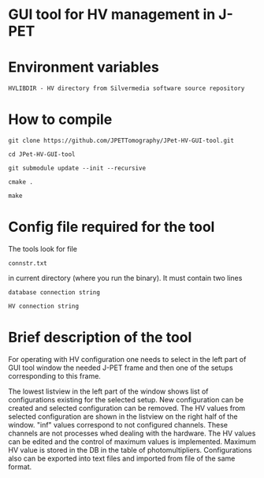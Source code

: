 GUI tool for HV management in J-PET
==================================================

Environment variables
=====================

	HVLIBDIR - HV directory from Silvermedia software source repository

How to compile
==============

	git clone https://github.com/JPETTomography/JPet-HV-GUI-tool.git
	
	cd JPet-HV-GUI-tool
	
	git submodule update --init --recursive
	
	cmake .
	
	make


Config file required for the tool
=================================
The tools look for file

	connstr.txt

in current directory (where you run the binary).
It must contain two lines

	database connection string
	
	HV connection string

Brief description of the tool
=============================

For operating with HV configuration one needs to select
in the left part of GUI tool window the needed J-PET frame
and then one of the setups corresponding to this frame.

The lowest listview in the left part of the window shows
list of configurations existing for the selected setup.
New configuration can be created and selected configuration
can be removed.
The HV values from selected configuration are shown in the
listview on the right half of the window.
"inf" values correspond to not configured channels.
These channels are not processes whed dealing with the hardware.
The HV values can be edited and the control of maximum values
is implemented. Maximum HV value is stored in the DB in the
table of photomultipliers.
Configurations also can be exported into text files and
imported from file of the same format.
